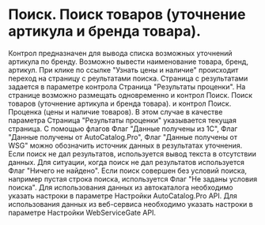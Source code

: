 ﻿---
description: 2.4.7
---
# Поиск. Поиск товаров (уточнение артикула и бренда товара).
Контрол предназначен для вывода списка возможных уточнений артикула по бренду.
Возможно вывести наименование товара, бренд, артикул. При клике по ссылке "Узнать цены и наличие" происходит переход на страницу с реультатами поиска. Страница с результатами задается в параметре контрола Страница "Результаты проценки".
На странице возможно размещать одновременно и контрол Поиск. Поиск товаров (уточнение артикула и бренда товара). и контрол Поиск. Проценка (цены и наличие товаров). В этом случае в качестве параметра  Страница "Результаты проценки" указывается текущая страница.
С помощью флагов Флаг "Данные получены из 1С", Флаг "Данные получены от AutoCatalog.Pro", Флаг "Данные получены от WSG" можно обозначить источник данных в результатах уточнения.
Если поиск не дал результатов, используется вывод текста в отсутствии данных. Для ситуации, когда поиск не дал результатов используется Флаг "Ничего не найдено".
Если поиск совершен без условий поиска, например пустая строка поиска, используется Флаг "Не заданы условия поиска".
Для использования данных из автокаталога необходимо указать настроки в параметре Настройки AutoCatalog.Pro API.
Для использования данных из веб-сервиса необходимо указать настроки в параметре Настройки WebServiceGate API.
